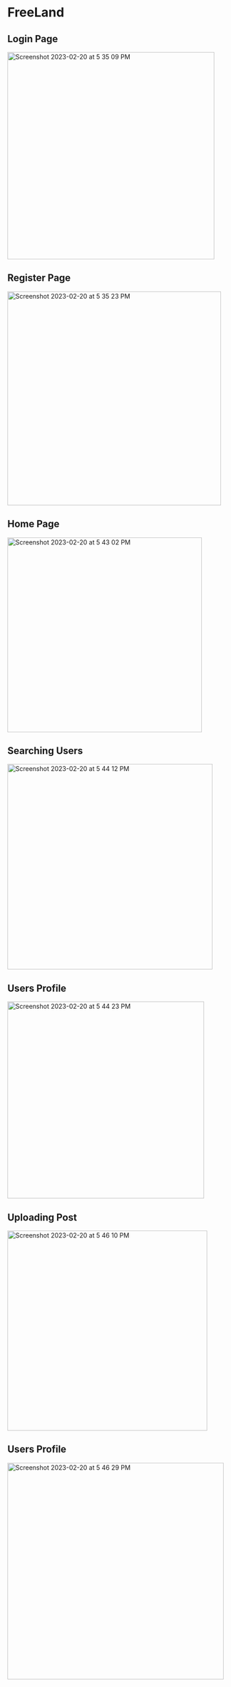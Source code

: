 # FreeLand
## Login Page
<img width="464" alt="Screenshot 2023-02-20 at 5 35 09 PM" src="https://user-images.githubusercontent.com/99364709/220227385-17b94db0-9388-419a-8abb-0fc23229bbaf.png">


## Register Page
<img width="479" alt="Screenshot 2023-02-20 at 5 35 23 PM" src="https://user-images.githubusercontent.com/99364709/220227665-c9ec0b11-324c-4b73-bb34-72c58163175c.png">

## Home Page
<img width="436" alt="Screenshot 2023-02-20 at 5 43 02 PM" src="https://user-images.githubusercontent.com/99364709/220227671-7c21428d-3d63-47bd-8dac-d9b2c5b844d1.png">

## Searching Users
<img width="460" alt="Screenshot 2023-02-20 at 5 44 12 PM" src="https://user-images.githubusercontent.com/99364709/220227675-fa25d4cb-e6fe-4044-8909-47bfded8d034.png">

## Users Profile
<img width="441" alt="Screenshot 2023-02-20 at 5 44 23 PM" src="https://user-images.githubusercontent.com/99364709/220227832-f742a722-7ca0-4c93-a173-88b12f830a4f.png">

## Uploading Post
<img width="448" alt="Screenshot 2023-02-20 at 5 46 10 PM" src="https://user-images.githubusercontent.com/99364709/220228164-bbfb8b23-fb2f-4330-b142-0fb74b007dbf.png">

## Users Profile
<img width="485" alt="Screenshot 2023-02-20 at 5 46 29 PM" src="https://user-images.githubusercontent.com/99364709/220228168-dea6cd6c-27d6-41f0-9b16-f78fe1750043.png">
